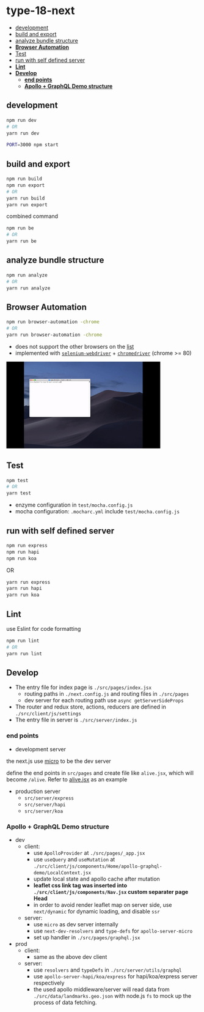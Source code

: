 <h1>type-18-next</h1>

- [development](#development)
- [build and export](#build-and-export)
- [analyze bundle structure](#analyze-bundle-structure)
- [**Browser Automation**](#browser-automation)
- [Test](#test)
- [run with self defined server](#run-with-self-defined-server)
- [**Lint**](#lint)
- [**Develop**](#develop)
  - [**end points**](#end-points)
  - [**Apollo + GraphQL Demo structure**](#apollo--graphql-demo-structure)

## development
```bash
npm run dev
# OR
yarn run dev
```

```bash
PORT=3000 npm start
```

## build and export

```bash
npm run build
npm run export
# OR
yarn run build
yarn run export
```
combined command
```bash
npm run be
# OR
yarn run be
```

## analyze bundle structure
```bash
npm run analyze
# OR
yarn run analyze
```

## **Browser Automation**

```bash
npm run browser-automation -chrome
# OR
yarn run browser-automation -chrome
```

- does not support the other browsers on the [list](https://www.selenium.dev/selenium/docs/api/javascript/module/selenium-webdriver/lib/capabilities_exports_Browser.html)
- implemented with [`selenium-webdriver`](https://www.npmjs.com/package/selenium-webdriver) + [`chromedriver`](https://www.npmjs.com/package/chromedriver) (chrome >= 80)

<img src="./doc/images/yarn-ba.gif" alt="demo browser automation" width="80%"/>

## Test

```bash
npm test
# OR
yarn test
```
- enzyme configuration in `test/mocha.config.js`
- mocha configuration: `.mocharc.yml` include `test/mocha.config.js`

## run with self defined server

```bash
npm run express
npm run hapi
npm run koa
```

OR

```bash
yarn run express
yarn run hapi
yarn run koa
```

## **Lint**

use Eslint for code formatting

```bash
npm run lint
# OR
yarn run lint
```

## **Develop**
- The entry file for index page is `./src/pages/index.jsx`
  - routing paths in `./next.config.js` and routing files in `./src/pages`
  - dev server for each routing path use `async getServerSideProps`
- The router and redux store, actions, reducers are defined in `./src/client/js/settings`
- The entry file in server is `./src/server/index.js`

### **end points**

- development server

the next.js use [micro](https://www.npmjs.com/package/micro) to be the dev server

define the end points in `src/pages` and create file like `alive.jsx`, which will become `/alive`. Refer to [alive.jsx](./src/pages/alive.jsx) as an example

- production server
  - `src/server/express`
  - `src/server/hapi`
  - `src/server/koa`

### **Apollo + GraphQL Demo structure**

- dev
  - client: 
    - use `ApolloProvider` at `./src/pages/_app.jsx`
    - use `useQuery` and `useMutation` at `./src/client/js/components/Home/apollo-graphql-demo/LocalContext.jsx`
    - update local state and apollo cache after mutation
    - **leaflet css link tag was inserted into `./src/client/js/components/Nav.jsx` custom separater page Head**
    - in order to avoid render leaflet map on server side, use `next/dynamic` for dynamic loading, and disable `ssr`
  - server: 
    - use `micro` as dev server internally
    - use `next-dev-resolvers` and `type-defs` for `apollo-server-micro`
    - set up handler in `./src/pages/graphql.jsx`
- prod
  - client: 
    - same as the above dev client
  - server: 
    - use `resolvers` and `typeDefs` in `./src/server/utils/graphql`
    - use `apollo-server-hapi/koa/express` for hapi/koa/express server respectively
    - the used apollo middleware/server will read data from `./src/data/landmarks.geo.json` with node.js `fs` to mock up the process of data fetching.